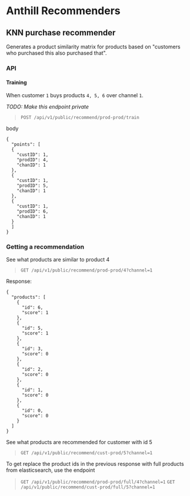 # Anthill Recommenders

## KNN purchase recommender
Generates a product similarity matrix for products based on "customers who
purchased this also purchased that".

### API
#### Training
When customer `1` buys products `4, 5, 6` over channel `1`.

*TODO: Make this endpoint private*

> `POST /api/v1/public/recommend/prod-prod/train`

body
```
{
  "points": [
  {
    "custID": 1,
    "prodID": 4,
    "chanID": 1
  },
  {
    "custID": 1,
    "prodID": 5,
    "chanID": 1
  },
  {
    "custID": 1,
    "prodID": 6,
    "chanID": 1
  }
  ]
}
```

### Getting a recommendation
See what products are similar to product 4

> `GET /api/v1/public/recommend/prod-prod/4?channel=1`

Response:
```
{
  "products": [
    {
      "id": 6,
      "score": 1
    },
    {
      "id": 5,
      "score": 1
    },
    {
      "id": 3,
      "score": 0
    },
    {
      "id": 2,
      "score": 0
    },
    {
      "id": 1,
      "score": 0
    },
    {
      "id": 0,
      "score": 0
    }
  ]
}
```

See what products are recommended for customer with id 5

> `GET /api/v1/public/recommend/cust-prod/5?channel=1`

To get replace the product ids in the previous response with full products from elasticsearch, use the endpoint

> `GET /api/v1/public/recommend/prod-prod/full/4?channel=1`
> `GET /api/v1/public/recommend/cust-prod/full/5?channel=1`
